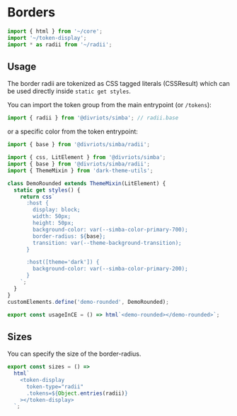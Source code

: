 # Borders

```js script
import { html } from '~/core';
import '~/token-display';
import * as radii from '~/radii';
```

## Usage

The border radii are tokenized as CSS tagged literals (CSSResult) which can be used directly inside `static get styles`.

You can import the token group from the main entrypoint (or `/tokens`):

```js
import { radii } from '@divriots/simba'; // radii.base
```

or a specific color from the token entrypoint:

```js
import { base } from '@divriots/simba/radii';
```

```js preview-story
import { css, LitElement } from '@divriots/simba';
import { base } from '@divriots/simba/radii';
import { ThemeMixin } from 'dark-theme-utils';

class DemoRounded extends ThemeMixin(LitElement) {
  static get styles() {
    return css`
      :host {
        display: block;
        width: 50px;
        height: 50px;
        background-color: var(--simba-color-primary-700);
        border-radius: ${base};
        transition: var(--theme-background-transition);
      }

      :host([theme='dark']) {
        background-color: var(--simba-color-primary-200);
      }
    `;
  }
}
customElements.define('demo-rounded', DemoRounded);

export const usageInCE = () => html`<demo-rounded></demo-rounded>`;
```

## Sizes

You can specify the size of the border-radius.

```js story
export const sizes = () =>
  html`
    <token-display
      token-type="radii"
      .tokens=${Object.entries(radii)}
    ></token-display>
  `;
```
